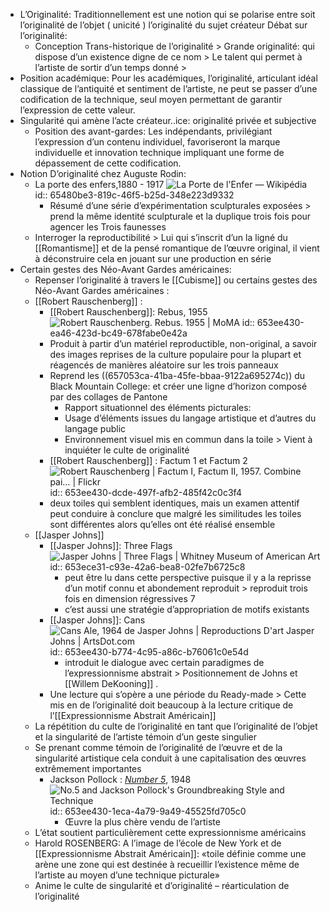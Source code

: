- L’Originalité: Traditionnellement est une notion qui se polarise entre soit l’originalité de l’objet ( unicité ) l’originalité du sujet créateur 
  Débat sur l’originalité:
	- Conception Trans-historique de l’originalité > Grande originalité: qui dispose d’un existence digne de ce nom > Le talent qui permet à l’artiste de sortir d’un temps donné >
- Position académique: Pour les académiques, l’originalité, articulant idéal classique de l’antiquité et sentiment de l’artiste, ne peut se passer d’une codification de la technique, seul moyen permettant de garantir l’expression de cette valeur.
- Singularité qui amène l’acte créateur..ice: originalité privée et subjective
	- Position des avant-gardes: Les indépendants, privilégiant l’expression d’un contenu individuel, favoriseront la marque individuelle et innovation technique impliquant une forme de dépassement de cette codification.
- Notion D’originalité chez Auguste Rodin:
	- La porte des enfers,1880 - 1917 ![La Porte de l'Enfer — Wikipédia](https://upload.wikimedia.org/wikipedia/commons/c/c1/La_puerta_del_Infierno_.jpg)
	  id:: 65480be3-819c-46f5-b25d-348e223d9332
		- Résumé d’une série d’expérimentation sculpturales exposées > prend la même identité sculpturale et la duplique trois fois pour agencer les Trois faunesses
	- Interroger la reproductibilité > Lui qui s’inscrit d’un la ligné du [[Romantisme]] et de la pensé romantique de l’œuvre original, il vient à déconstruire cela en jouant sur une production en série
- Certain gestes des Néo-Avant Gardes américaines:
	- Repenser l’originalité à travers le [[Cubisme]] ou certains gestes des Néo-Avant Gardes américaines :
	- [[Robert Rauschenberg]] :
		- [[Robert Rauschenberg]]: Rebus, 1955 ![Robert Rauschenberg. Rebus. 1955 | MoMA](https://www.moma.org/media/W1siZiIsIjM3NTAwNCJdLFsicCIsImNvbnZlcnQiLCItcXVhbGl0eSA5MCAtcmVzaXplIDIwMDB4MTQ0MFx1MDAzZSJdXQ.jpg?sha=17d483a7ea7be817)
		  id:: 653ee430-ea46-423d-bc49-678fabe0e42a
		- Produit à partir d’un matériel reproductible, non-original, a savoir des images reprises de la culture populaire pour la plupart et réagencés de manières aléatoire sur les trois panneaux
		- Reprend les ((657053ca-41ba-45fe-bbaa-9122a695274c)) du Black Mountain College: et créer une ligne d’horizon composé par des collages de Pantone
			- Rapport situationnel des éléments picturales:
			- Usage d’éléments issues du langage artistique et d’autres du langage public
			- Environnement visuel mis en commun dans la toile > Vient à inquiéter le culte de originalité
		- [[Robert Rauschenberg]] : Factum 1 et Factum 2 ![Robert Rauschenberg | Factum I, Factum II, 1957. Combine pai… | Flickr](https://live.staticflickr.com/8531/8585341048_5156e31934_b.jpg)
		  id:: 653ee430-dcde-497f-afb2-485f42c0c3f4
		- deux toiles qui semblent identiques, mais un examen attentif peut conduire à conclure que malgré les similitudes les toiles sont différentes alors qu’elles ont été réalisé ensemble
	- [[Jasper Johns]]
		- [[Jasper Johns]]: Three Flags ![Jasper Johns | Three Flags | Whitney Museum of American Art](https://whitneymedia.org/assets/artwork/1060/80_32_cropped.jpeg)
		  id:: 653ece31-c93e-42a6-bea8-02fe7b6725c8
			- peut être lu dans cette perspective puisque il y a la reprisse d’un motif connu et abondement reproduit > reproduit trois fois en dimension régressives 7
			- c’est aussi une stratégie d’appropriation de motifs existants
		- [[Jasper Johns]]: Cans ![Cans Ale, 1964 de Jasper Johns | Reproductions D'art Jasper Johns |  ArtsDot.com](https://artsdot.com/ADC/Art-ImgScreen-4.nsf/O/A-8XYBJG/$FILE/Jasper_johns-ale_cans.Jpg)
		  id:: 653ee430-b774-4c95-a86c-b76061c0e54d
			- introduit le dialogue avec certain paradigmes de l’expressionnisme abstrait > Positionnement de Johns et [[Willem DeKooning]] .
		- Une lecture qui s’opère a une période du Ready-made > Cette mis en de l’originalité doit beaucoup à la lecture critique de l’[[Expressionnisme Abstrait Américain]]
	- La répétition du culte de l’originalité en tant que l’originalité de l’objet et la singularité de l’artiste témoin d’un geste singulier
	- Se prenant comme témoin de l’originalité de l’œuvre et de la singularité artistique cela conduit à une capitalisation des œuvres extrêmement importantes
		- Jackson Pollock : [*Number 5*](https://en.wikipedia.org/wiki/No._5,_1948), 1948 ![No.5 and Jackson Pollock's Groundbreaking Style and Technique](https://www.singulart.com/blog/wp-content/uploads/2019/08/number-5.jpg)
		  id:: 653ee430-1eca-4a79-9a49-45525fd705c0
			- Œuvre la plus chère vendu de l’artiste
	- L’état soutient particulièrement cette expressionnisme américains
	- Harold ROSENBERG:  A l’image de l’école de New York et de [[Expressionnisme Abstrait Américain]]: 
	                      «toile définie comme une arène une zone qui est destinée à recueillir l’existence même de l’artiste au moyen d’une technique picturale»
	- Anime le culte de singularité et d’originalité – réarticulation de l’originalité